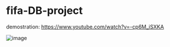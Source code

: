 # fifa-DB-project

demostration:
https://www.youtube.com/watch?v=-cp6M_iSXKA


![image](https://github.com/ohadMarmor/fifa-DB-project/assets/92535416/33879d6c-855e-46ea-a4e8-cc4d28021f79)
